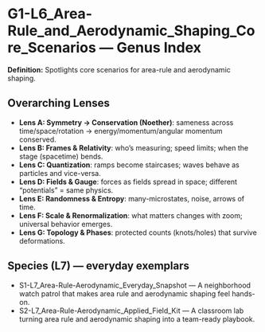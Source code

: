 # G1-L6_Area-Rule_and_Aerodynamic_Shaping_Core_Scenarios — Genus Index
**Definition:** Spotlights core scenarios for area-rule and aerodynamic shaping.

## Overarching Lenses

- **Lens A: Symmetry -> Conservation (Noether)**: sameness across time/space/rotation → energy/momentum/angular momentum conserved.
- **Lens B: Frames & Relativity**: who’s measuring; speed limits; when the stage (spacetime) bends.
- **Lens C: Quantization**: ramps become staircases; waves behave as particles and vice-versa.
- **Lens D: Fields & Gauge**: forces as fields spread in space; different “potentials” = same physics.
- **Lens E: Randomness & Entropy**: many-microstates, noise, arrows of time.
- **Lens F: Scale & Renormalization**: what matters changes with zoom; universal behavior emerges.
- **Lens G: Topology & Phases**: protected counts (knots/holes) that survive deformations.

## Species (L7) — everyday exemplars
- S1-L7_Area-Rule-Aerodynamic_Everyday_Snapshot — A neighborhood watch patrol that makes area rule and aerodynamic shaping feel hands-on.
- S2-L7_Area-Rule-Aerodynamic_Applied_Field_Kit — A classroom lab turning area rule and aerodynamic shaping into a team-ready playbook.
